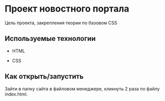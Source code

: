 # Проект новостного портала

Цель проекта, закрепления теории по базовом CSS

## Используемые технологии

* HTML

* CSS

## Как открыть/запустить

Зайти в папку сайта в файловом менеджере, кликнуть 2 раза по файлу index.html.